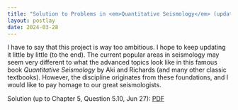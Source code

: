 ```yaml
---
title: "Solution to Problems in <em>Quantitative Seismology</em> (updating)"
layout: postlay
date: 2024-03-28
---
```


<p>I have to say that this project is way too ambitious. I hope to keep updating it little by little (to the end). The current popular areas in seismology may seem very different to what the advanced topics look like in this famous book <em>Quantitative Seismology</em> by Aki and Richards (and many other classic textbooks). However, the discipline originates from these foundations, and I would like to pay homage to our great seismologists.</p>

<p>Solution (up to Chapter 5, Question 5.10, Jun 27): <a href="{{ site.url }}{{ site.baseurl }}/_data/files/Quant_Seismo.pdf" target="_blank">PDF</a></p>